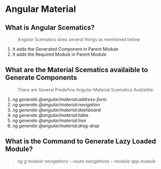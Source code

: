 # Angular Material
## What is Angular Scematics?
> Angular Scematics does several things as mentioned below
1. It adds the Generated Component in Parent Module
2. It adds the Required Module in Parent Module
## What are the Material Scematics availaible to Generate Components
> There are Several Predefine Angular Material Scematics Availaible.
1. *ng generate @angular/material:address-form <component-name>*
2. *ng generate @angular/material:navigation <component-name>*
3. *ng generate @angular/material:dashboard <component-name>*
4. *ng generate @angular/material:table <component-name>*
5. *ng generate @angular/material:tree <component-name>*
6. *ng generate @angular/material:drag-drop <component-name>*

## What is the Command to Generate Lazy Loaded Module?
> *ng g module navigations --route navigations --module app.module*

